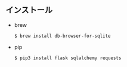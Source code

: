 
## インストール
- brew
    ```
    $ brew install db-browser-for-sqlite
    ```
- pip
    ```
    $ pip3 install flask sqlalchemy requests
    ```


